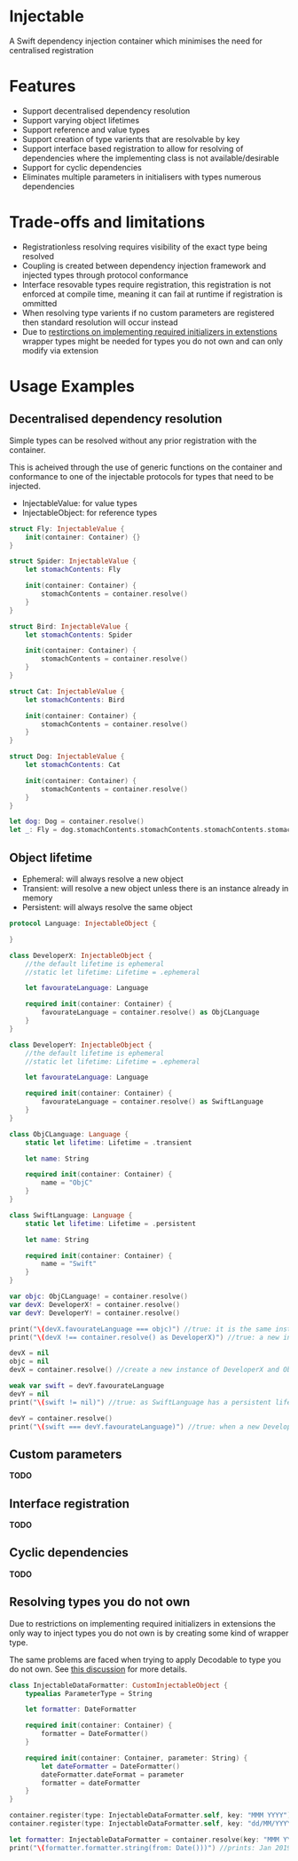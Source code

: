# Injectable

A Swift dependency injection container which minimises the need for centralised registration

# Features

- Support decentralised dependency resolution
- Support varying object lifetimes
- Support reference and value types
- Support creation of type varients that are resolvable by key
- Support interface based registration to allow for resolving of dependencies where the implementing class is not available/desirable
- Support for cyclic dependencies
- Eliminates multiple parameters in initialisers with types numerous dependencies

# Trade-offs and limitations

- Registrationless resolving requires visibility of the exact type being resolved
- Coupling is created between dependency injection framework and injected types through protocol conformance
- Interface resovable types require registration, this registration is not enforced at compile time, meaning it can fail at runtime if registration is ommitted
- When resolving type varients if no custom parameters are registered then standard resolution will occur instead
- Due to [restirctions on implementing required initializers in extenstions](https://forums.swift.org/t/why-you-cant-make-someone-elses-class-decodable-a-long-winded-explanation-of-required-initializers/6437/5) wrapper types might be needed for types you do not own and can only modify via extension

# Usage Examples

## Decentralised dependency resolution

Simple types can be resolved without any prior registration with the container.

This is acheived through the use of generic functions on the container and conformance to one of the injectable protocols for types that need to be injected.

- InjectableValue: for value types
- InjectableObject: for reference types

```swift
struct Fly: InjectableValue {
    init(container: Container) {}
}

struct Spider: InjectableValue {
    let stomachContents: Fly

    init(container: Container) {
        stomachContents = container.resolve()
    }
}

struct Bird: InjectableValue {
    let stomachContents: Spider

    init(container: Container) {
        stomachContents = container.resolve()
    }
}

struct Cat: InjectableValue {
    let stomachContents: Bird

    init(container: Container) {
        stomachContents = container.resolve()
    }
}

struct Dog: InjectableValue {
    let stomachContents: Cat

    init(container: Container) {
        stomachContents = container.resolve()
    }
}

let dog: Dog = container.resolve()
let _: Fly = dog.stomachContents.stomachContents.stomachContents.stomachContents
```

## Object lifetime

- Ephemeral: will always resolve a new object
- Transient: will resolve a new object unless there is an instance already in memory
- Persistent: will always resolve the same object

```swift
protocol Language: InjectableObject {

}

class DeveloperX: InjectableObject {
    //the default lifetime is ephemeral
    //static let lifetime: Lifetime = .ephemeral

    let favourateLanguage: Language

    required init(container: Container) {
        favourateLanguage = container.resolve() as ObjCLanguage
    }
}

class DeveloperY: InjectableObject {
    //the default lifetime is ephemeral
    //static let lifetime: Lifetime = .ephemeral

    let favourateLanguage: Language

    required init(container: Container) {
        favourateLanguage = container.resolve() as SwiftLanguage
    }
}

class ObjCLanguage: Language {
    static let lifetime: Lifetime = .transient

    let name: String

    required init(container: Container) {
        name = "ObjC"
    }
}

class SwiftLanguage: Language {
    static let lifetime: Lifetime = .persistent

    let name: String

    required init(container: Container) {
        name = "Swift"
    }
}

var objc: ObjCLanguage! = container.resolve()
var devX: DeveloperX! = container.resolve()
var devY: DeveloperY! = container.resolve()

print("\(devX.favourateLanguage === objc)") //true: it is the same instance
print("\(devX !== container.resolve() as DeveloperX)") //true: a new instance DeveloperX will be created as it has an ephemeral lifetime

devX = nil
objc = nil
devX = container.resolve() //create a new instance of DeveloperX and ObjCLanguage as ObjCLanguage had a transient lifetime and there was no more instances in memory

weak var swift = devY.favourateLanguage
devY = nil
print("\(swift != nil)") //true: as SwiftLanguage has a persistent lifetime even though it is no longer reference by application code

devY = container.resolve()
print("\(swift === devY.favourateLanguage)") //true: when a new DeveloperY is created the same instance of SwiftLanguage is used
```

## Custom parameters

**TODO**

## Interface registration

**TODO**

## Cyclic dependencies

**TODO**

## Resolving types you do not own

Due to restrictions on implementing required initializers in extensions the only way to inject types you do not own is by creating some kind of wrapper type.

The same problems are faced when trying to apply Decodable to type you do not own.  See [this discussion](https://forums.swift.org/t/why-you-cant-make-someone-elses-class-decodable-a-long-winded-explanation-of-required-initializers/6437/12) for more details.

```swift
class InjectableDataFormatter: CustomInjectableObject {
    typealias ParameterType = String

    let formatter: DateFormatter

    required init(container: Container) {
        formatter = DateFormatter()
    }

    required init(container: Container, parameter: String) {
        let dateFormatter = DateFormatter()
        dateFormatter.dateFormat = parameter
        formatter = dateFormatter
    }
}

container.register(type: InjectableDataFormatter.self, key: "MMM YYYY")
container.register(type: InjectableDataFormatter.self, key: "dd/MM/YYYY")

let formatter: InjectableDataFormatter = container.resolve(key: "MMM YYYY")
print("\(formatter.formatter.string(from: Date()))") //prints: Jan 2019
```
